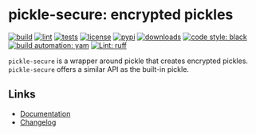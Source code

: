 # pickle-secure: encrypted pickles

[![build][build_badge]][build_url]
[![lint][lint_badge]][lint_url]
[![tests][test_badge]][test_url]
[![license][licence_badge]][licence_url]
[![pypi][pypi_badge]][pypi_url]
[![downloads][pepy_badge]][pepy_url]
[![code style: black][black_badge]][black_url]
[![build automation: yam][yam_badge]][yam_url]
[![Lint: ruff][ruff_badge]][ruff_url]

`pickle-secure` is a wrapper around pickle that creates encrypted
pickles. `pickle-secure` offers a similar API as the built-in pickle.

## Links

-   [Documentation]
-   [Changelog]

[build_badge]: https://github.com/spapanik/pickle-secure/actions/workflows/build.yml/badge.svg
[build_url]: https://github.com/spapanik/pickle-secure/actions/workflows/build.yml
[lint_badge]: https://github.com/spapanik/pickle-secure/actions/workflows/lint.yml/badge.svg
[lint_url]: https://github.com/spapanik/pickle-secure/actions/workflows/lint.yml
[test_badge]: https://github.com/spapanik/pickle-secure/actions/workflows/tests.yml/badge.svg
[test_url]: https://github.com/spapanik/pickle-secure/actions/workflows/tests.yml
[licence_badge]: https://img.shields.io/pypi/l/pickle-secure
[licence_url]: https://github.com/spapanik/pickle-secure/blob/main/docs/LICENSE.md
[pypi_badge]: https://img.shields.io/pypi/v/pickle-secure
[pypi_url]: https://pypi.org/project/pickle-secure
[pepy_badge]: https://pepy.tech/badge/pickle-secure
[pepy_url]: https://pepy.tech/project/pickle-secure
[black_badge]: https://img.shields.io/badge/code%20style-black-000000.svg
[black_url]: https://github.com/psf/black
[yam_badge]: https://img.shields.io/badge/build%20automation-yamk-success
[yam_url]: https://github.com/spapanik/yamk
[ruff_badge]: https://img.shields.io/endpoint?url=https://raw.githubusercontent.com/charliermarsh/ruff/main/assets/badge/v1.json
[ruff_url]: https://github.com/charliermarsh/ruff
[Documentation]: https://pickle-secure.readthedocs.io/en/stable/
[Changelog]: https://github.com/spapanik/pickle-secure/blob/main/docs/CHANGELOG.md
